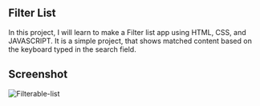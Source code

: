 ## Filter List

 In this project, I will learn to make a Filter list app using HTML, CSS, and JAVASCRIPT. It is a simple project, that shows matched content based on the keyboard typed in the search field.



## Screenshot

![Filterable-list](https://user-images.githubusercontent.com/67471717/123640981-5aa16d00-d83f-11eb-898a-13ecd3c2a23f.PNG)
